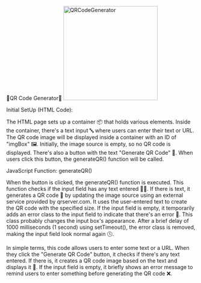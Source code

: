 🌟QR Code Generator🌟
<img width="250" alt="QRCodeGenerator" src="https://github.com/LearnerAnuja/QR_CODE_GENERATOR/assets/96904529/b686e7d4-ac2f-4557-9b33-76c325115713">

Initial SetUp (HTML Code):

The HTML page sets up a container 📦 that holds various elements.
Inside the container, there's a text input 🔤 where users can enter their text or URL. 
The QR code image will be displayed inside a container with an ID of "imgBox" 🖼️.
Initially, the image source is empty, so no QR code is displayed. 
There's also a button with the text "Generate QR Code" 🔄. 
When users click this button, the generateQR() function will be called.

JavaScript Function: generateQR()

When the button is clicked, the generateQR() function is executed. 
This function checks if the input field has any text entered 🕵️‍♂️. 
If there is text, it generates a QR code 📲 by updating the image source using an external service provided by qrserver.com.
It uses the user-entered text to create the QR code with the specified size. 
If the input field is empty, it temporarily adds an error class to the input field to indicate that there's an error 🚨. 
This class probably changes the input box's appearance. 
After a brief delay of 1000 milliseconds (1 second) using setTimeout(), the error class is removed, making the input field look normal again 🕓.

In simple terms, this code allows users to enter some text or a URL. 
When they click the "Generate QR Code" button, it checks if there's any text entered. 
If there is, it creates a QR code image based on the text and displays it 🎉. 
If the input field is empty, it briefly shows an error message to remind users to enter something before generating the QR code ❌.




